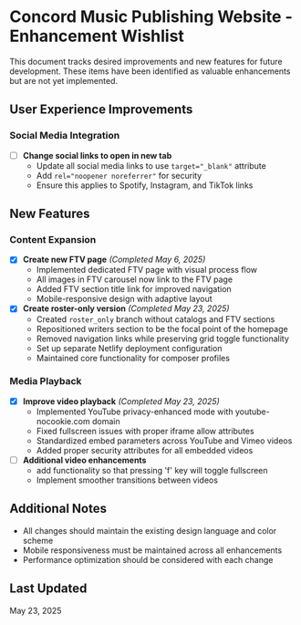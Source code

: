 # Concord Music Publishing Website - Enhancement Wishlist

This document tracks desired improvements and new features for future development. These items have been identified as valuable enhancements but are not yet implemented.

## User Experience Improvements

### Social Media Integration
- [ ] **Change social links to open in new tab**
  - Update all social media links to use `target="_blank"` attribute
  - Add `rel="noopener noreferrer"` for security
  - Ensure this applies to Spotify, Instagram, and TikTok links

## New Features

### Content Expansion
- [x] **Create new FTV page** _(Completed May 6, 2025)_
  - Implemented dedicated FTV page with visual process flow
  - All images in FTV carousel now link to the FTV page
  - Added FTV section title link for improved navigation
  - Mobile-responsive design with adaptive layout
- [x] **Create roster-only version** _(Completed May 23, 2025)_
  - Created `roster_only` branch without catalogs and FTV sections
  - Repositioned writers section to be the focal point of the homepage
  - Removed navigation links while preserving grid toggle functionality
  - Set up separate Netlify deployment configuration
  - Maintained core functionality for composer profiles

### Media Playback
- [x] **Improve video playback** _(Completed May 23, 2025)_
  - Implemented YouTube privacy-enhanced mode with youtube-nocookie.com domain
  - Fixed fullscreen issues with proper iframe allow attributes
  - Standardized embed parameters across YouTube and Vimeo videos
  - Added proper security attributes for all embedded videos
- [ ] **Additional video enhancements**
  - add functionality so that pressing 'f' key will toggle fullscreen
  - Implement smoother transitions between videos




## Additional Notes

- All changes should maintain the existing design language and color scheme
- Mobile responsiveness must be maintained across all enhancements
- Performance optimization should be considered with each change

## Last Updated

May 23, 2025